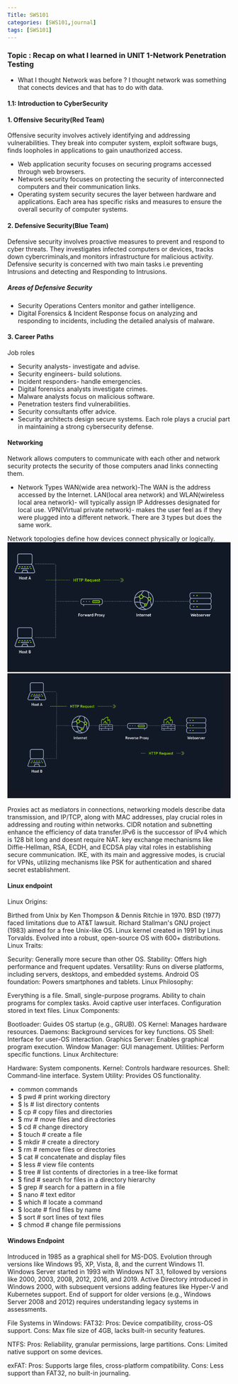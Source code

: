```yaml
---
Title: SWS101
categories: [SWS101,journal]
tags: [SWS101]
---
```

### Topic : Recap on what I learned in UNIT 1-Network Penetration Testing

- What I thought Network was before ?
I thought network was something that conects devices and that has to do with data.

#### 1.1: Introduction to CyberSecurity

#### 1. Offensive Security(Red Team)
Offensive security involves actively identifying and addressing vulnerabilities. They break into computer system, exploit software bugs, finds loopholes in applications to gain unauthorized access.

- Web application security focuses on securing programs accessed through web browsers. 
- Network security focuses on protecting the security of interconnected computers and their communication links.
- Operating system security secures the layer between hardware and applications.
Each area has specific risks and measures to ensure the overall security of computer systems.

#### 2. Defensive Security(Blue Team)
Defensive security involves proactive measures to prevent and respond to cyber threats. They investigates infected computers or devices, tracks down cybercriminals,and monitors infrastructure for malicious activity.
Defensive security is concerned with two main tasks i.e preventing Intrusions and detecting and Responding to Intrusions.

##### Areas of Defensive Security
- Security Operations Centers monitor and gather intelligence. 
- Digital Forensics & Incident Response focus on analyzing and responding to incidents, including the detailed analysis of malware.

#### 3. Career Paths 
Job roles
- Security analysts- investigate and advise.
- Security engineers- build solutions.
- Incident responders- handle emergencies.
- Digital forensics analysts investigate crimes.
- Malware analysts focus on malicious software.
- Penetration testers find vulnerabilities.
- Security consultants offer advice.
- Security architects design secure systems.
Each role plays a crucial part in maintaining a strong cybersecurity defense. 


#### Networking
Network allows computers to communicate with each other and network security protects the security of those computers anad links connecting them.

- Network Types
WAN(wide area network)-The WAN is the address accessed by the Internet.
LAN(local area network) and WLAN(wireless local area network)- will typically assign IP Addresses designated for local use.
VPN(Virtual private network)- makes the user feel as if they were plugged into a different network. There are 3 types but does the same work.

Network topologies define how devices connect physically or logically. 
![alt text](<forward proxy.png>)
![alt text](back.png)

Proxies act as mediators in connections, networking models describe data transmission, and IP/TCP, along with MAC addresses, play crucial roles in addressing and routing within networks. 
CIDR notation and subnetting enhance the efficiency of data transfer.IPv6 is the successor of IPv4 which is 128 bit long and doesnt require NAT.
key exchange mechanisms like Diffie-Hellman, RSA, ECDH, and ECDSA play vital roles in establishing secure communication. IKE, with its main and aggressive modes, is crucial for VPNs, utilizing mechanisms like PSK for authentication and shared secret establishment.

#### Linux endpoint
Linux Origins:

Birthed from Unix by Ken Thompson & Dennis Ritchie in 1970.
BSD (1977) faced limitations due to AT&T lawsuit.
Richard Stallman's GNU project (1983) aimed for a free Unix-like OS.
Linux kernel created in 1991 by Linus Torvalds.
Evolved into a robust, open-source OS with 600+ distributions.
Linux Traits:

Security: Generally more secure than other OS.
Stability: Offers high performance and frequent updates.
Versatility: Runs on diverse platforms, including servers, desktops, and embedded systems.
Android OS foundation: Powers smartphones and tablets.
Linux Philosophy:

Everything is a file.
Small, single-purpose programs.
Ability to chain programs for complex tasks.
Avoid captive user interfaces.
Configuration stored in text files.
Linux Components:

Bootloader: Guides OS startup (e.g., GRUB).
OS Kernel: Manages hardware resources.
Daemons: Background services for key functions.
OS Shell: Interface for user-OS interaction.
Graphics Server: Enables graphical program execution.
Window Manager: GUI management.
Utilities: Perform specific functions.
Linux Architecture:

Hardware: System components.
Kernel: Controls hardware resources.
Shell: Command-line interface.
System Utility: Provides OS functionality.

- common commands
- $ pwd # print working directory
- $ ls # list directory contents
- $ cp # copy files and directories 
- $ mv # move files and directories
- $ cd # change directory
- $ touch # create a file
- $ mkdir # create a directory
- $ rm # remove files or directories
- $ cat # concatenate and display files
- $ less # view file contents
- $ tree # list contents of directories in a tree-like format
- $ find # search for files in a directory hierarchy
- $ grep # search for a pattern in a file
- $ nano # text editor
- $ which # locate a command
- $ locate # find files by name
- $ sort # sort lines of text files
- $ chmod # change file permissions

#### Windows Endpoint
Introduced in 1985 as a graphical shell for MS-DOS.
Evolution through versions like Windows 95, XP, Vista, 8, and the current Windows 11.
Windows Server started in 1993 with Windows NT 3.1, followed by versions like 2000, 2003, 2008, 2012, 2016, and 2019.
Active Directory introduced in Windows 2000, with subsequent versions adding features like Hyper-V and Kubernetes support.
End of support for older versions (e.g., Windows Server 2008 and 2012) requires understanding legacy systems in assessments.

File Systems in Windows:
FAT32:
Pros: Device compatibility, cross-OS support.
Cons: Max file size of 4GB, lacks built-in security features.

NTFS:
Pros: Reliability, granular permissions, large partitions.
Cons: Limited native support on some devices.

exFAT:
Pros: Supports large files, cross-platform compatibility.
Cons: Less support than FAT32, no built-in journaling.

